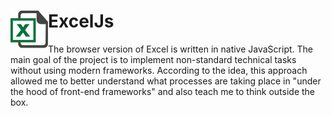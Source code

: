 # ExcelJs <img align="left" alt="Excel Js" src="https://raw.githubusercontent.com/Elzier/ExcelJS/c84ffd99ee7642de3cc0f30a7967a82975e21170/src/assets/img/excelIcon.svg" />

The browser version of Excel is written in native JavaScript. The main goal of the project is to implement non-standard
technical tasks without using modern frameworks. According to the idea, this approach allowed me to better understand
what processes are taking place in "under the hood of front-end frameworks" and also teach me to think outside the box.
